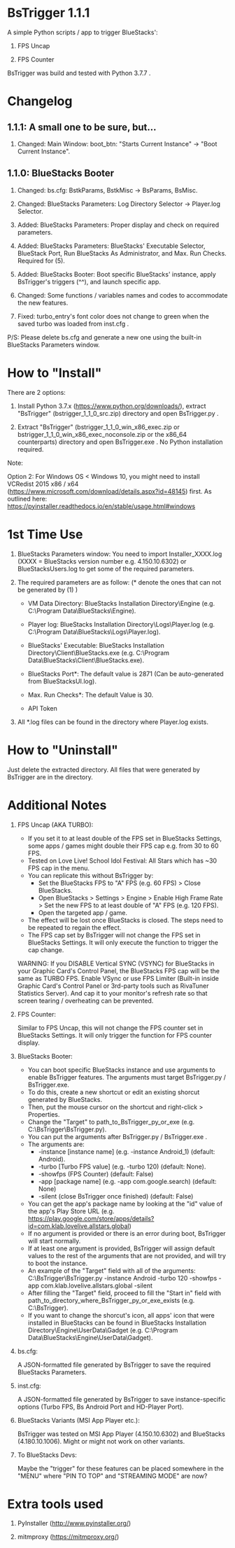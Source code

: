 BsTrigger 1.1.1
========================================

A simple Python scripts / app to trigger BlueStacks':

1. FPS Uncap

2. FPS Counter

BsTrigger was build and tested with Python 3.7.7 .


Changelog
========================================
## 1.1.1: A small one to be sure, but...

1. Changed: Main Window: boot_btn: "Starts Current Instance" -> "Boot Current Instance".

## 1.1.0: BlueStacks Booter

1. Changed: bs.cfg: BstkParams, BstkMisc -> BsParams, BsMisc.

2. Changed: BlueStacks Parameters: Log Directory Selector -> Player.log Selector.

3. Added: BlueStacks Parameters: Proper display and check on required parameters.

4. Added: BlueStacks Parameters: BlueStacks' Executable Selector, BlueStack Port, Run BlueStacks As Administrator, and Max. Run Checks. Required for (5).

5. Added: BlueStacks Booter: Boot specific BlueStacks' instance, apply BsTrigger's triggers (^^), and launch specific app.

6. Changed: Some functions / variables names and codes to accommodate the new features.

7. Fixed: turbo_entry's font color does not change to green when the saved turbo was loaded from inst.cfg . 

P/S:
Please delete bs.cfg and generate a new one using the built-in BlueStacks Parameters window.


How to "Install"
========================================

There are 2 options:

1. Install Python 3.7.x (https://www.python.org/downloads/), extract "BsTrigger" (bstrigger_1_1_0_src.zip) directory and open BsTrigger.py .

2. Extract "BsTrigger" (bstrigger_1_1_0_win_x86_exec.zip or bstrigger_1_1_0_win_x86_exec_noconsole.zip or the x86_64 counterparts) directory and open BsTrigger.exe . No Python installation required.

Note:

Option 2: For Windows OS < Windows 10, you might need to install VCRedist 2015 x86 / x64 (https://www.microsoft.com/download/details.aspx?id=48145) first.
As outlined here: https://pyinstaller.readthedocs.io/en/stable/usage.html#windows


1st Time Use
========================================

1. BlueStacks Parameters window: You need to import Installer_XXXX.log (XXXX = BlueStacks version number e.g. 4.150.10.6302) or BlueStacksUsers.log to get some of the required parameters.

2. The required parameters are as follow: (* denote the ones that can not be generated by (1) )

	- VM Data Directory: BlueStacks Installation Directory\Engine (e.g. C:\Program Data\BlueStacks\Engine).

	- Player log: BlueStacks Installation Directory\Logs\Player.log (e.g. C:\Program Data\BlueStacks\Logs\Player.log).

	- BlueStacks' Executable: BlueStacks Installation Directory\Client\BlueStacks.exe (e.g. C:\Program Data\BlueStacks\Client\BlueStacks.exe).

	- BlueStacks Port*: The default value is 2871 (Can be auto-generated from BlueStacksUI.log).

	- Max. Run Checks*: The default Value is 30.

	- API Token

3. All *.log files can be found in the directory where Player.log exists.


How to "Uninstall"
========================================

Just delete the extracted directory.
All files that were generated by BsTrigger are in the directory.


Additional Notes
========================================

1. FPS Uncap (AKA TURBO):

	- If you set it to at least double of the FPS set in BlueStacks Settings, some apps / games might double their FPS cap e.g. from 30 to 60 FPS.
	- Tested on Love Live! School Idol Festival: All Stars which has ~30 FPS cap in the menu.
	- You can replicate this without BsTrigger by:
		- Set the BlueStacks FPS to "A" FPS (e.g. 60 FPS) > Close BlueStacks.
		- Open BlueStacks > Settings > Engine > Enable High Frame Rate > Set the new FPS to at least double of "A" FPS (e.g. 120 FPS).
		- Open the targeted app / game.
	- The effect will be lost once BlueStacks is closed. The steps need to be repeated to regain the effect.
	- The FPS cap set by BsTrigger will not change the FPS set in BlueStacks Settings. It will only execute the function to trigger the cap change.

	WARNING:
	If you DISABLE Vertical SYNC (VSYNC) for BlueStacks in your Graphic Card's Control Panel, the BlueStacks FPS cap will be the same as TURBO FPS.
	Enable VSync or use FPS Limiter (Built-in inside Graphic Card's Control Panel or 3rd-party tools such as RivaTuner Statistics Server).
	And cap it to your monitor's refresh rate so that screen tearing / overheating can be prevented.

2. FPS Counter:

	Similar to FPS Uncap, this will not change the FPS counter set in BlueStacks Settings. It will only trigger the function for FPS counter display.

3. BlueStacks Booter:

	- You can boot specific BlueStacks instance and use arguments to enable BsTrigger features. The arguments must target BsTrigger.py / BsTrigger.exe.
	- To do this, create a new shortcut or edit an existing shorcut generated by BlueStacks.
	- Then, put the mouse cursor on the shortcut and right-click > Properties.
	- Change the "Target" to path_to_BsTrigger_py_or_exe (e.g. C:\BsTrigger\BsTrigger.py).
	- You can put the arguments after BsTrigger.py / BsTrigger.exe .
	- The arguments are:
		- -instance [instance name] (e.g. -instance Android_1) (default: Android).
		- -turbo [Turbo FPS value] (e.g. -turbo 120) (default: None).
		- -showfps (FPS Counter) (default: False)
		- -app [package name] (e.g. -app com.google.search) (default: None)
		- -silent (close BsTrigger once finished) (default: False)
	- You can get the app's package name by looking at the "id" value of the app's Play Store URL (e.g. https://play.google.com/store/apps/details?id=com.klab.lovelive.allstars.global)
	- If no argument is provided or there is an error during boot, BsTrigger will start normally.
	- If at least one argument is provided, BsTrigger will assign default values to the rest of the arguments that are not provided, and will try to boot the instance.
	- An example of the "Target" field with all of the arguments: C:\BsTrigger\BsTrigger.py -instance Android -turbo 120 -showfps -app com.klab.lovelive.allstars.global -silent
	- After filling the "Target" field, proceed to fill the "Start in" field with path_to_directory_where_BsTrigger_py_or_exe_exists (e.g. C:\BsTrigger).
	- If you want to change the shorcut's icon, all apps' icon that were installed in BlueStacks can be found in BlueStacks Installation Directory\Engine\UserData\Gadget (e.g. C:\Program Data\BlueStacks\Engine\UserData\Gadget).

4. bs.cfg:

	A JSON-formatted file generated by BsTrigger to save the required BlueStacks Parameters.

5. inst.cfg:

	A JSON-formatted file generated by BsTrigger to save instance-specific options (Turbo FPS, Bs Android Port and HD-Player Port).

6. BlueStacks Variants (MSI App Player etc.):

	BsTrigger was tested on MSI App Player (4.150.10.6302) and BlueStacks (4.180.10.1006). Might or might not work on other variants.

7. To BlueStacks Devs:
	
	Maybe the "trigger" for these features can be placed somewhere in the "MENU" where "PIN TO TOP" and "STREAMING MODE" are now?


Extra tools used
========================================

1. PyInstaller (http://www.pyinstaller.org/)

2. mitmproxy (https://mitmproxy.org/)

